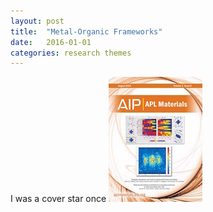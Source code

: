 ```yaml
---
layout: post
title:  "Metal-Organic Frameworks"
date:   2016-01-01 
categories: research themes
---
```


I was a cover star once
![APL Materials, 2014](/assets/aplmat-2014.jpg)
